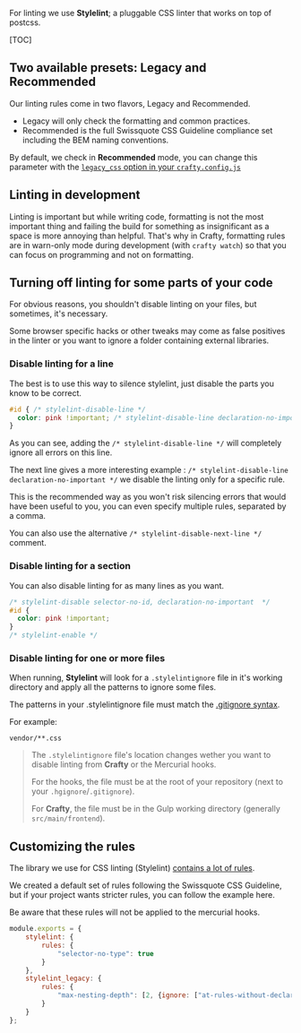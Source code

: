
For linting we use __Stylelint__; a pluggable CSS linter that works on top of postcss.

[TOC]

## Two available presets: Legacy and Recommended

Our linting rules come in two flavors, Legacy and Recommended.

- Legacy will only check the formatting and common practices.
- Recommended is the full Swissquote CSS Guideline compliance set including the BEM naming conventions.

By default, we check in __Recommended__ mode, you can change this parameter with the [`legacy_css` option in your `crafty.config.js`](03_User_Guides/crafty.config.js_Available_Options.md)

## Linting in development

Linting is important but while writing code, formatting is not the most important thing and failing the build for something as insignificant as a space is more annoying than helpful. That's why in Crafty, formatting rules are in warn-only mode during development (with `crafty watch`) so that you can focus on programming and not on formatting.

## Turning off linting for some parts of your code

For obvious reasons, you shouldn't disable linting on your files, but sometimes, it's necessary.

Some browser specific hacks or other tweaks may come as false positives in the linter or you want to ignore a folder containing external libraries.

### Disable linting for a line

The best is to use this way to silence stylelint, just disable the parts you know to be correct.

```css
#id { /* stylelint-disable-line */
  color: pink !important; /* stylelint-disable-line declaration-no-important */
}
```

As you can see, adding the `/* stylelint-disable-line */` will completely ignore all errors on this line.

The next line gives a more interesting example : `/* stylelint-disable-line declaration-no-important */` we disable the linting only for a specific rule.

This is the recommended way as you won't risk silencing errors that would have been useful to you, you can even specify multiple rules, separated by a comma.

You can also use the alternative `/* stylelint-disable-next-line */` comment.

### Disable linting for a section

You can also disable linting for as many lines as you want.

```css
/* stylelint-disable selector-no-id, declaration-no-important  */
#id {
  color: pink !important;
}
/* stylelint-enable */
```

### Disable linting for one or more files

When running, __Stylelint__ will look for a `.stylelintignore` file in it's working directory and apply all the patterns to ignore some files.

The patterns in your .stylelintignore file must match the [.gitignore syntax](https://git-scm.com/docs/gitignore).

For example:

```ignore
vendor/**.css
```

> The `.stylelintignore` file's location changes wether you want to disable linting from __Crafty__ or the Mercurial hooks.
>
> For the hooks, the file must be at the root of your repository (next to your `.hgignore`/`.gitignore`).
>
> For __Crafty__, the file must be in the Gulp working directory (generally `src/main/frontend`).

## Customizing the rules

The library we use for CSS linting (Stylelint) [contains a lot of rules](http://stylelint.io/user-guide/rules/).

We created a default set of rules following the Swissquote CSS Guideline, but if your project wants stricter rules, you can follow the example here.

Be aware that these rules will not be applied to the mercurial hooks.

```javascript
module.exports = {
    stylelint: {
        rules: {
            "selector-no-type": true
        }
    },
    stylelint_legacy: {
        rules: {
            "max-nesting-depth": [2, {ignore: ["at-rules-without-declaration-blocks"]}],
        }
    }
};
```
